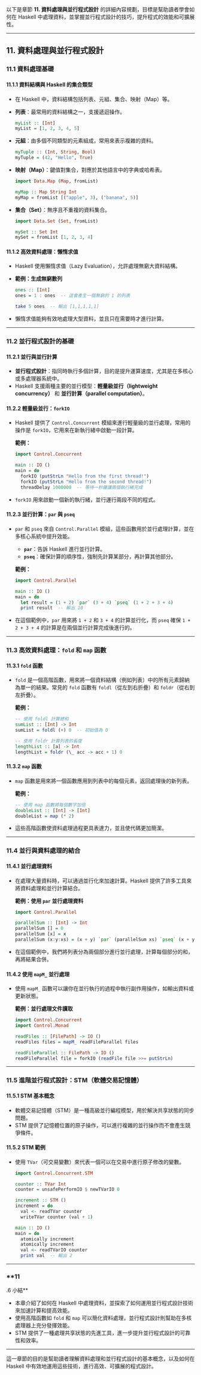 以下是章節 **11. 資料處理與並行程式設計** 的詳細內容規劃，目標是幫助讀者學會如何在 Haskell 中處理資料，並掌握並行程式設計的技巧，提升程式的效能和可擴展性。

---

## **11. 資料處理與並行程式設計**

### **11.1 資料處理基礎**

#### **11.1.1 資料結構與 Haskell 的集合類型**
- 在 Haskell 中，資料結構包括列表、元組、集合、映射（Map）等。
- **列表**：最常用的資料結構之一，支援遞迴操作。
  ```haskell
  myList :: [Int]
  myList = [1, 2, 3, 4, 5]
  ```

- **元組**：由多個不同類型的元素組成，常用來表示複雜的資料。
  ```haskell
  myTuple :: (Int, String, Bool)
  myTuple = (42, "Hello", True)
  ```

- **映射（Map）**：鍵值對集合，對應於其他語言中的字典或哈希表。
  ```haskell
  import Data.Map (Map, fromList)

  myMap :: Map String Int
  myMap = fromList [("apple", 3), ("banana", 5)]
  ```

- **集合（Set）**：無序且不重複的資料集合。
  ```haskell
  import Data.Set (Set, fromList)

  mySet :: Set Int
  mySet = fromList [1, 2, 3, 4]
  ```

#### **11.1.2 高效資料處理：懶惰求值**
- Haskell 使用懶惰求值（Lazy Evaluation），允許處理無窮大資料結構。
- **範例：生成無窮數列**
  ```haskell
  ones :: [Int]
  ones = 1 : ones  -- 這會產生一個無窮的 1 的列表

  take 5 ones  -- 輸出 [1,1,1,1,1]
  ```

- 懶惰求值能夠有效地處理大型資料，並且只在需要時才進行計算。

---

### **11.2 並行程式設計的基礎**

#### **11.2.1 並行與並行計算**
- **並行程式設計**：指同時執行多個計算，目的是提升運算速度，尤其是在多核心或多處理器系統中。
- Haskell 支援兩種主要的並行模型：**輕量級並行（lightweight concurrency）** 和 **並行計算（parallel computation）**。

#### **11.2.2 輕量級並行：`forkIO`**
- Haskell 提供了 `Control.Concurrent` 模組來進行輕量級的並行處理，常用的操作是 `forkIO`，它用來在新執行緒中啟動一段計算。
  
  **範例：**
  ```haskell
  import Control.Concurrent

  main :: IO ()
  main = do
    forkIO (putStrLn "Hello from the first thread!")
    forkIO (putStrLn "Hello from the second thread!")
    threadDelay 1000000  -- 等待一秒鐘讓兩個執行緒完成
  ```

- `forkIO` 用來啟動一個新的執行緒，並行運行兩段不同的程式。

#### **11.2.3 並行計算：`par` 與 `pseq`**
- `par` 和 `pseq` 來自 `Control.Parallel` 模組，這些函數用於並行處理計算，並在多核心系統中提升效能。

  - **`par`**：告訴 Haskell 進行並行計算。
  - **`pseq`**：確保計算的順序性，強制先計算某部分，再計算其他部分。

  **範例：**
  ```haskell
  import Control.Parallel

  main :: IO ()
  main = do
    let result = (1 + 2) `par` (3 + 4) `pseq` (1 + 2 + 3 + 4)
    print result  -- 輸出 10
  ```

- 在這個範例中，`par` 用來將 `1 + 2` 和 `3 + 4` 的計算並行化，而 `pseq` 確保 `1 + 2 + 3 + 4` 的計算是在兩個並行計算完成後進行的。

---

### **11.3 高效資料處理：`fold` 和 `map` 函數**

#### **11.3.1 `fold` 函數**
- `fold` 是一個高階函數，用來將一個資料結構（例如列表）中的所有元素歸納為單一的結果。常見的 `fold` 函數有 `foldl`（從左到右折疊）和 `foldr`（從右到左折疊）。

  **範例：**
  ```haskell
  -- 使用 foldl 計算總和
  sumList :: [Int] -> Int
  sumList = foldl (+) 0  -- 初始值為 0

  -- 使用 foldr 計算列表的長度
  lengthList :: [a] -> Int
  lengthList = foldr (\_ acc -> acc + 1) 0
  ```

#### **11.3.2 `map` 函數**
- `map` 函數是用來將一個函數應用到列表中的每個元素，返回處理後的新列表。

  **範例：**
  ```haskell
  -- 使用 map 函數將每個數字加倍
  doubleList :: [Int] -> [Int]
  doubleList = map (* 2)
  ```

- 這些高階函數使資料處理過程更具表達力，並且使代碼更加簡潔。

---

### **11.4 並行與資料處理的結合**

#### **11.4.1 並行處理資料**
- 在處理大量資料時，可以通過並行化來加速計算。Haskell 提供了許多工具來將資料處理和並行計算結合。

  **範例：使用 `par` 並行處理資料**
  ```haskell
  import Control.Parallel

  parallelSum :: [Int] -> Int
  parallelSum [] = 0
  parallelSum [x] = x
  parallelSum (x:y:xs) = (x + y) `par` (parallelSum xs) `pseq` (x + y + parallelSum xs)
  ```

- 在這個範例中，我們將列表分為兩個部分進行並行處理，計算每個部分的和，再將結果合併。

#### **11.4.2 使用 `mapM_` 並行處理**
- 使用 `mapM_` 函數可以讓你在並行執行的過程中執行副作用操作，如輸出資料或更新狀態。

  **範例：並行處理文件讀取**
  ```haskell
  import Control.Concurrent
  import Control.Monad

  readFiles :: [FilePath] -> IO ()
  readFiles files = mapM_ readFileParallel files

  readFileParallel :: FilePath -> IO ()
  readFileParallel file = forkIO (readFile file >>= putStrLn)
  ```

---

### **11.5 進階並行程式設計：STM（軟體交易記憶體）**

#### **11.5.1 STM 基本概念**
- 軟體交易記憶體（STM）是一種高級並行編程模型，用於解決共享狀態的同步問題。
- STM 提供了記憶體位置的原子操作，可以進行複雜的並行操作而不會產生競爭條件。

#### **11.5.2 STM 範例**
- 使用 `TVar`（可交易變數）來代表一個可以在交易中進行原子修改的變數。
  ```haskell
  import Control.Concurrent.STM

  counter :: TVar Int
  counter = unsafePerformIO $ newTVarIO 0

  increment :: STM ()
  increment = do
    val <- readTVar counter
    writeTVar counter (val + 1)

  main :: IO ()
  main = do
    atomically increment
    atomically increment
    val <- readTVarIO counter
    print val  -- 輸出 2
  ```

---

### **11

.6 小結**
- 本章介紹了如何在 Haskell 中處理資料，並探索了如何運用並行程式設計技術來加速計算和提高效能。
- 使用高階函數如 `fold` 和 `map` 可以簡化資料處理，並行程式設計則幫助在多核處理器上充分發揮效能。
- STM 提供了一種處理共享狀態的先進工具，進一步提升並行程式設計的可靠性和效率。

---

這一章節的目的是幫助讀者理解資料處理和並行程式設計的基本概念，以及如何在 Haskell 中有效地運用這些技術，進行高效、可擴展的程式設計。